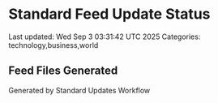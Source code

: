# Standard Feed Update Status
Last updated: Wed Sep  3 03:31:42 UTC 2025
Categories: technology,business,world

## Feed Files Generated

Generated by Standard Updates Workflow
